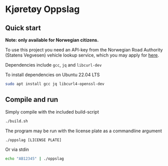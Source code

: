 # Kjøretøy Oppslag

## Quick start

**Note: only available for Norwegian citizens.**

To use this project you need an API-key from the Norwegian Road Authority (Statens Vegvesen) vehicle lookup service, which you may apply for [here](https://www.vegvesen.no/kjoretoy/kjop-og-salg/kjoretoyopplysninger/api-er-for-tekniske-kjoretoyopplysninger/api-for-tekniske-kjoretoyopplysninger/). 

Dependencies include `gcc`, `jq` and `libcurl-dev`

To install dependencies on Ubuntu 22.04 LTS
```bash
sudo apt install gcc jq libcurl4-openssl-dev
```

## Compile and run
Simply compile with the included build-script
```bash
./build.sh
```

The program may be run with the license plate as a commandline argument

```bash
./oppslag [LICENSE PLATE]
```

Or via stdin
```bash
echo "AB12345" | ./oppslag
```


